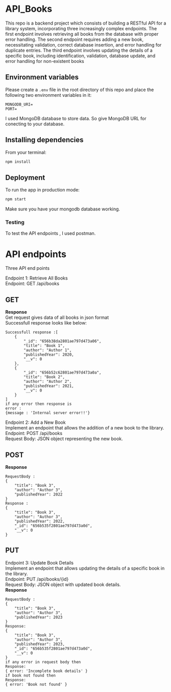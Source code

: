 # API_Books

This repo is a backend project which consists of building a RESTful API for a library system, incorporating three increasingly complex endpoints. The first endpoint involves retrieving all books from the database with proper error handling. The second endpoint requires adding a new book, necessitating validation, correct database insertion, and error handling for duplicate entries. The third endpoint involves updating the details of a specific book, including identification, validation, database update, and error handling for non-existent books
## Environment variables

Please create a `.env` file in the root directory of this repo and place the following two environment variables in it:

```
MONGODB_URI=
PORT=
```

I used MongoDB database to store data. So give MongoDB URL for conecting to your database.

## Installing dependencies

From your terminal:

```sh
npm install
```



## Deployment


To run the app in production mode:

```sh
npm start
```
Make sure you have your mongodb database working.

### Testing
To test the API endpoints , I used postman.

# API endpoints

Three API end points</br>

Endpoint 1: Retrieve All Books </br>
Endpoint: GET /api/books</br>
## GET
**Response** </br>
Get request gives data of all books in json format</br>
Successfull response looks like below:
```
Successfull response :[
    {
        "_id": "656b38da2801ae797d473a06",
        "title": "Book 1",
        "author": "Author 1",
        "publishedYear": 2020,
        "__v": 0
    },
    {
        "_id": "656b52c62801ae797d473a0a",
        "title": "Book 2",
        "author": "Author 2",
        "publishedYear": 2021,
        "__v": 0
    }
]
if any error then response is
error :
{message : 'Internal server error!!'}
```
Endpoint 2: Add a New Book</br>
Implement an endpoint that allows the addition of a new book to the library.</br>
Endpoint: POST /api/books</br>
Request Body: JSON object representing the new book.</br>
## POST
**Response** 
```
RequestBody :
{
    "title": "Book 3",
    "author": "Author 3",
    "publishedYear": 2022
}
Response :
{
    "title": "Book 3",
    "author": "Author 3",
    "publishedYear": 2022,
    "_id": "656b535f2801ae797d473a0d",
    "__v": 0
}
```
## PUT
Endpoint 3: Update Book Details</br>
Implement an endpoint that allows updating the details of a specific book in the library.</br>
Endpoint: PUT /api/books/{id}</br>
Request Body: JSON object with updated book details.</br>
**Response**
```
RequestBody :
{
    "title": "Book 3",
    "author": "Author 3",
    "publishedYear": 2023
}
Response:
{
    "title": "Book 3",
    "author": "Author 3",
    "publishedYear": 2023,
    "_id": "656b535f2801ae797d473a0d",
    "__v": 0
}
if any error in request body then
Response:
{ error: 'Incomplete book details' }
if book not found then 
Response:
{ error: 'Book not found' }

```
